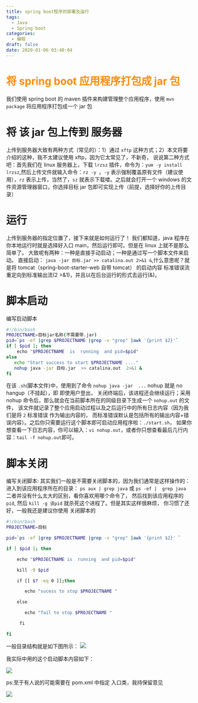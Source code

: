 ```yaml
---
title: spring boot程序的部署及运行
tags:
  - Java
  - Spring boot
categories:
  - 编程
draft: false
date: 2020-01-06 03:40:04
---
```


# <font color=#FF8C00>将 spring boot 应用程序打包成 jar 包</font>

 我们使用 spring boot 的 maven 插件来构建管理整个应用程序，使用 `mvn package` 将应用程序打包成一个 jar 包
# 将 该 jar 包上传到 服务器
 上传到服务器大致有两种方式（常见的）：1）通过 `xftp` 这种方式；2）本文将要介绍的这种，我不太建议使用 xftp，因为它太常见了，不新奇，
 说说第二种方式吧：首先我们在 linux 服务器上，下载 `lrzsz` 插件，命令为：`yum -y install lrzsz`,然后上传文件就输入命令：`rz -y `，`-y` 表示强制覆盖原有文件（建议使用），`rz` 表示上传，当然了，`sz` 就表示下载喽。之后就会打开一个 windows 的文件资源管理器窗口，你选择目标 jar 包即可实现上传（前提，选择好你的上传目录）
# 运行
 上传到服务器的指定位置了，接下来就是如何运行了！
 我们都知道，java 程序在你本地运行时就是选择好入口 main，然后运行即可。但是在 linux 上就不是那么简单了。
 大致呢有两种：一种是直接手动启动；一种是通过写一个脚本文件来启动。
 直接启动：
 `java -jar 目标.jar >> catalina.out 2>&1 &`,什么意思呢？就是将 tomcat（spring-boot-starter-web 自带 tomcat） 的启动内容 标准错误流重定向到标准输出流(2 >&1)，并且以在后台运行的形式去运行(&)。

# 脚本启动
 编写启动脚本
 ``` sh
 #!/bin/bash
 PROJECTNAME=目标jar名称(不需要带.jar)
 pid=`ps -ef |grep $PROJECTNAME |grep -v "grep" |awk '{print $2}'`
 if [ $pid ]; then
 ​    echo "$PROJECTNAME  is  running  and pid=$pid"
 else
    echo "Start success to start $PROJECTNAME ...."
    nohup java -jar 目标.jar  >> catalina.out  2>&1 &
 fi
 ```

 在该 `.sh`(脚本文件)中，使用到了命令 `nohup java -jar  ...` nohup 就是 no hangup（不挂起），即 即使用户登出，
 关闭终端后，该进程还会继续运行；采用 nohup 命令后，那么就会在当前脚本所在的同级目录下生成一个 `nohup.out` 的文件，
 该文件就记录了整个应用启动过程以及之后运行中的所有日志内容（因为我们是将 `2` 标准错误 作为输出内容的，
 而标准错误默认是包括所有的输出内容+错误内容）。之后你只需要运行这个脚本即可启动应用程序啦：`./start.sh`，
 如果你想查看一下日志内容，你可以输入：`vi nohup.out`，或者你只想查看最后几行内容：`tail -f nohup.out`即可。

# 脚本关闭
 编写关闭脚本:
 其实我们一般是不需要关闭脚本的，因为我们通常是这样操作的：进入到该应用程序所在的目录：
 `ps aux | grep java` 或 `ps -ef |  grep java` 二者并没有什么太大的区别，看你喜欢用哪个命令了，
 然后找到该应用程序的 `pid`, 然后 `kill -g 该pid` 就杀死这个进程了。但是其实这样很麻烦，
 你习惯了还好，一般我还是建议你使用 关闭脚本的

 ```sh
 #!/bin/bash
 PROJECTNAME=目标

 pid=`ps -ef |grep $PROJECTNAME |grep -v "grep" |awk '{print $2}' `

 if [ $pid ]; then

 ​    echo "$PROJECTNAME is  running  and pid=$pid"

 ​    kill -9 $pid

 ​    if [[ $? -eq 0 ]];then

 ​       echo "sucess to stop $PROJECTNAME "

 ​    else

 ​       echo "fail to stop $PROJECTNAME "

 ​     fi

 fi
 ```

一般目录结构就是如下图所示：
<img src="https://cdn.jsdelivr.net/gh/latin-xiao-mao/img/blog-content/spring-boot程序的部署及运行/1.webp"/>


我实际中用的这个启动脚本内容如下：

<img src="https://cdn.jsdelivr.net/gh/latin-xiao-mao/img/blog-content/spring-boot程序的部署及运行/2.webp"/>

ps:至于有人说的可能需要在 pom.xml 中指定 入口类，我持保留意见

<img src="https://cdn.jsdelivr.net/gh/latin-xiao-mao/img/blog-content/spring-boot程序的部署及运行/3.jpg"/>

